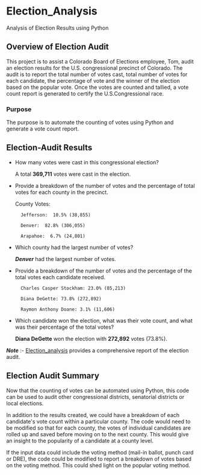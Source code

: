 # Election_Analysis
Analysis of Election Results using Python

## Overview of Election Audit
This project is to assist a Colorado Board of Elections employee, Tom, audit an election results for the U.S. congressional precinct of Colorado. The audit is to report the total number of votes cast, total number of votes for each candidate, the percentage of vote and the winner of the election based on the popular vote. Once the votes are counted and tallied, a vote count report is generated to certify the U.S.Congressional race.

### Purpose
The purpose is to automate the counting of votes using Python and generate a vote count report.

## Election-Audit Results

* How many votes were cast in this congressional election?

    A total **369,711** votes were cast in the election.

* Provide a breakdown of the number of votes and the percentage of total votes for each county in the precinct.

    County Votes:

        Jefferson:  10.5% (38,855)

        Denver:  82.8% (306,055)

        Arapahoe:  6.7% (24,801)

* Which county had the largest number of votes?

    ***Denver*** had the largest number of votes.

* Provide a breakdown of the number of votes and the percentage of the total votes each candidate received.

        Charles Casper Stockham: 23.0% (85,213)

        Diana DeGette: 73.8% (272,892)

        Raymon Anthony Doane: 3.1% (11,606)

* Which candidate won the election, what was their vote count, and what was their percentage of the total votes?

    **Diana DeGette** won the election with **272,892** votes (73.8%).

***Note*** :- [Election_analysis](https://github.com/ParnaKundu/Election_Analysis/blob/main/analysis/election_analysis.txt) provides a comprehensive report of the election audit.

## Election Audit Summary

Now that the counting of votes can be automated using Python, this code can be used to audit other congressional districts, senatorial districts or local elections. 

In addition to the results created, we could have a breakdown of each candidate's vote count within a particular county. The code would need to be modified so that for each county, the votes of individual candidates are rolled up and saved before moving on to the next county. This would give an insight to the popularity of a candidate at a county level.

If the input data could include the voting method (mail-in ballot, punch card or DRE), the code could be modified to report a breakdown of votes based on the voting method. This could shed light on the popular voting method. 
